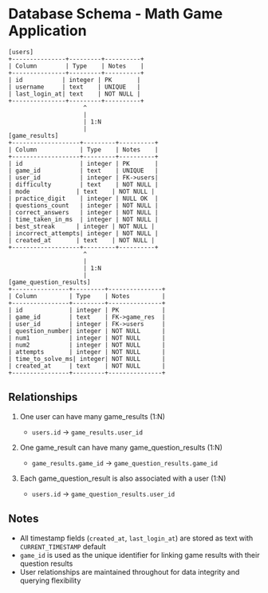 # Database Schema - Math Game Application

```
[users]
+---------------+---------+----------+
| Column        | Type    | Notes    |
+---------------+---------+----------+
| id           | integer | PK       |
| username     | text    | UNIQUE   |
| last_login_at| text    | NOT NULL |
+---------------+---------+----------+
                     ^
                     |
                     | 1:N
                     |
[game_results]
+-------------------+---------+----------+
| Column            | Type    | Notes    |
+-------------------+---------+----------+
| id                | integer | PK       |
| game_id           | text    | UNIQUE   |
| user_id           | integer | FK->users|
| difficulty        | text    | NOT NULL |
| mode             | text    | NOT NULL |
| practice_digit    | integer | NULL OK  |
| questions_count   | integer | NOT NULL |
| correct_answers   | integer | NOT NULL |
| time_taken_in_ms  | integer | NOT NULL |
| best_streak      | integer | NOT NULL |
| incorrect_attempts| integer | NOT NULL |
| created_at       | text    | NOT NULL |
+-------------------+---------+----------+
                     ^
                     |
                     | 1:N
                     |
[game_question_results]
+----------------+---------+---------------+
| Column         | Type    | Notes         |
+----------------+---------+---------------+
| id             | integer | PK            |
| game_id        | text    | FK->game_res  |
| user_id        | integer | FK->users     |
| question_number| integer | NOT NULL      |
| num1           | integer | NOT NULL      |
| num2           | integer | NOT NULL      |
| attempts       | integer | NOT NULL      |
| time_to_solve_ms| integer| NOT NULL      |
| created_at     | text    | NOT NULL      |
+----------------+---------+---------------+
```

## Relationships

1. One user can have many game_results (1:N)
   - `users.id` -> `game_results.user_id`

2. One game_result can have many game_question_results (1:N)
   - `game_results.game_id` -> `game_question_results.game_id`

3. Each game_question_result is also associated with a user (1:N)
   - `users.id` -> `game_question_results.user_id`

## Notes

- All timestamp fields (`created_at`, `last_login_at`) are stored as text with `CURRENT_TIMESTAMP` default
- `game_id` is used as the unique identifier for linking game results with their question results
- User relationships are maintained throughout for data integrity and querying flexibility
